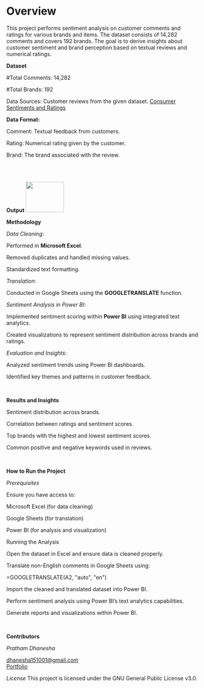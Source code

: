 # Overview

This project performs sentiment analysis on customer comments and ratings for various brands and items. The dataset consists of 14,282 comments and covers 192 brands. The goal is to derive insights about customer sentiment and brand perception based on textual reviews and numerical ratings.

**Dataset**

#Total Comments: 14,282

#Total Brands: 192

Data Sources: Customer reviews from the given dataset. [Consumer Sentiments and Ratings](https://www.kaggle.com/datasets/kapturovalexander/consumer-sentiments-and-ratings) 

**Data Format:**

Comment: Textual feedback from customers.

Rating: Numerical rating given by the customer.

Brand: The brand associated with the review.


<br>
<br>

**Output**
<img src="E:\Sentiment Analysis on Basis of Comments.png" width="100px" height="80px">

**Methodology**

*Data Cleaning*:

Performed in **Microsoft Excel**.

Removed duplicates and handled missing values.

Standardized text formatting.

*Translation*:

Conducted in Google Sheets using the **GOOGLETRANSLATE** function.

*Sentiment Analysis in Power BI*:

Implemented sentiment scoring within **Power BI** using integrated text analytics.

Created visualizations to represent sentiment distribution across brands and ratings.

*Evaluation and Insights*:

Analyzed sentiment trends using Power BI dashboards.

Identified key themes and patterns in customer feedback.

<br> 

**Results and Insights**

Sentiment distribution across brands.

Correlation between ratings and sentiment scores.

Top brands with the highest and lowest sentiment scores.

Common positive and negative keywords used in reviews.

<br>

**How to Run the Project**

*Prerequisites*

Ensure you have access to:

Microsoft Excel (for data cleaning)

Google Sheets (for translation)

Power BI (for analysis and visualization)

Running the Analysis

Open the dataset in Excel and ensure data is cleaned properly.

Translate non-English comments in Google Sheets using:

=GOOGLETRANSLATE(A2, "auto", "en")

Import the cleaned and translated dataset into Power BI.

Perform sentiment analysis using Power BI’s text analytics capabilities.

Generate reports and visualizations within Power BI.


<br>

**Contributors**

*Pratham Dhanesha*

dhanesha151001@gmail.com <br>
[Portfolio](https://dhanesha151001.github.io/portfolio/)


*License*
This project is licensed under the GNU General Public License v3.0.
